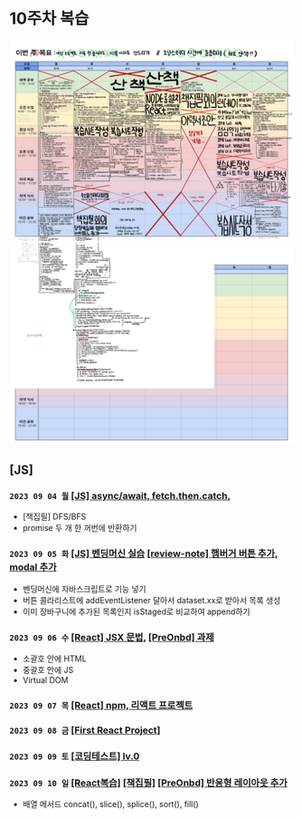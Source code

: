 # 10주차 복습
![img](../images/planner_10.png)
![img](../images/planner_11.png)

## [JS]
### `2023 09 04 월` [[JS] async/await, fetch.then.catch, ](https://github.com/sthgml/FES7/commit/385b40700fcedd73579595b3973cc2ec08297ddc)
- [책집필] DFS/BFS
- promise 두 개 한 꺼번에 반환하기

### `2023 09 05 화` [[JS] 벤딩머신 실습](https://github.com/sthgml/FES7/commit/3d5bed3bed215eebf2236e28f2f0923a35c04d06) [[review-note] 햄버거 버튼 추가, modal 추가](https://github.com/sthgml/FES7/commit/e77046f6853cbac116e5261ae8d0e568f98dc178)
- 벤딩머신에 자바스크립트로 기능 넣기
- 버튼 콜라리스트에 addEventListener 달아서 dataset.xx로 받아서 목록 생성
- 이미 장바구니에 추가된 목록인지 isStaged로 비교하여 append하기

### `2023 09 06 수` [[React] JSX 문법](https://github.com/sthgml/FES7/commit/9b41520125b4e4971da90966e807eab80994895b), [[PreOnbd] 과제](https://github.com/sthgml/FES7/commit/9b41520125b4e4971da90966e807eab80994895b)
- 소괄호 안에 HTML
- 중괄호 안에 JS
- Virtual DOM

### `2023 09 07 목` [[React] npm, 리액트 프로젝트](https://github.com/sthgml/FES7/commit/5271a789d23d9fa58a44b11be098c211f674a34f)


### `2023 09 08 금` [[First React Project]](https://github.com/sthgml/FES7/commit/108afb5970078593c201f032de593a82c973d0d8)

### `2023 09 09 토` [[코딩테스트] lv.0 ](https://github.com/kkang123/Programmers_Algorithm/commit/9c86389f077fcd196c683469174f9d8ab4b3295e)

### `2023 09 10 일` [[React복습]](https://github.com/sthgml/FES7/commit/30a2065fa3b982ee2ae51611bf5287298d9bfed5) [[책집필]](https://github.com/sthgml/FES7/commit/b858803b32c4f46d7e30027b8bdde2c47d76a4e9) [[PreOnbd] 반응형 레이아웃 추가](https://github.com/sthgml/FES7/commit/b858803b32c4f46d7e30027b8bdde2c47d76a4e9)
- 배열 메서드 concat(), slice(), splice(), sort(), fill()